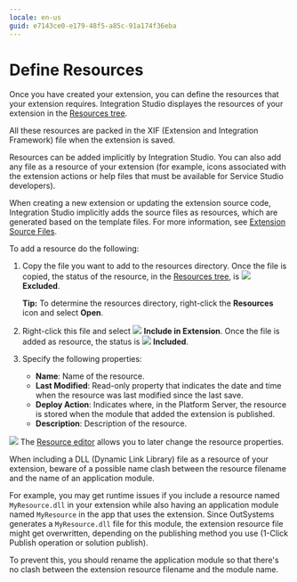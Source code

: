 ```yaml
---
locale: en-us
guid: e7143ce0-e179-48f5-a85c-91a174f36eba
---
```


# Define Resources

Once you have created your extension, you can define the resources that your extension requires. Integration Studio displayes the resources of your extension in the [Resources tree](<../../../ref/integration-studio/resources-tree.md>).

All these resources are packed in the XIF (Extension and Integration Framework) file when the extension is saved.

Resources can be added implicitly by Integration Studio. You can also add any file as a resource of your extension (for example, icons associated with the extension actions or help files that must be available for Service Studio developers).

When creating a new extension or updating the extension source code, Integration Studio implicitly adds the source files as resources, which are generated based on the template files. For more information, see [Extension Source Files](<../getting-started/extension-source-files.md>).  

To add a resource do the following:

1. Copy the file you want to add to the resources directory. Once the file is copied, the status of the resource, in the [Resources tree](<../../../ref/integration-studio/resources-tree.md>), is ![](images/resource-faded.gif) **Excluded**.

    **Tip:** To determine the resources directory, right-click the **Resources** icon and select **Open**.

1. Right-click this file and select ![](images/resource-include.gif) **Include in Extension**. Once the file is added as resource, the status is ![](images/resource-add.gif) **Included**.

1. Specify the following properties:

    * **Name**: Name of the resource.
    * **Last Modified**: Read-only property that indicates the date and time when the resource was last modified since the last save.
    * **Deploy Action**: Indicates where, in the Platform Server, the resource is stored when the module that added the extension is published.
    * **Description**: Description of the resource.

![](images/tip.gif) The [Resource editor](<../../../ref/integration-studio/editor/resource.md>) allows you to later change the resource properties.

<div class="info" markdown="1">

When including a DLL (Dynamic Link Library) file as a resource of your extension, beware of a possible name clash between the resource filename and the name of an application module.

For example, you may get runtime issues if you include a resource named `MyResource.dll` in your extension while also having an application module named `MyResource` in the app that uses the extension. Since OutSystems generates a `MyResource.dll` file for this module, the extension resource file might get overwritten, depending on the publishing method you use (1-Click Publish operation or solution publish).

To prevent this, you should rename the application module so that there's no clash between the extension resource filename and the module name.

</div>
